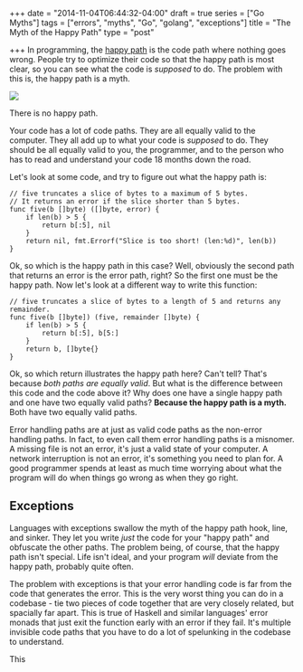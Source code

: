 +++
date = "2014-11-04T06:44:32-04:00"
draft = true
series = ["Go Myths"]
tags = ["errors", "myths", "Go", "golang", "exceptions"]
title = "The Myth of the Happy Path"
type = "post"

+++
In programming, the [happy path](http://en.wikipedia.org/wiki/Happy_path) is the
code path where nothing goes wrong.  People try to optimize their code so that
the happy path is most clear, so you can see what the code is *supposed* to do.
The problem with this is, the happy path is a myth.

<img src="/nospoon.jpg">

There is no happy path.

Your code has a lot of code paths. They are all equally valid to the computer.
They all add up to what your code is *supposed* to do. They should be all
equally valid to you, the programmer, and to the person who has to
read and understand your code 18 months down the road.

Let's look at some code, and try to figure out what the happy path is:

```
// five truncates a slice of bytes to a maximum of 5 bytes.
// It returns an error if the slice shorter than 5 bytes.
func five(b []byte) ([]byte, error) {
	if len(b) > 5 {
		return b[:5], nil
	}
	return nil, fmt.Errorf("Slice is too short! (len:%d)", len(b))
}
```
Ok, so which is the happy path in this case?  Well, obviously the second path
that returns an error is the error path, right?  So the first one must be the
happy path.  Now let's look at a different way to write this function:

```
// five truncates a slice of bytes to a length of 5 and returns any remainder.
func five(b []byte]) (five, remainder []byte) {
	if len(b) > 5 {
		return b[:5], b[5:]
	}
	return b, []byte{}
}
```

Ok, so which return illustrates the happy path here? Can't tell? That's because
*both paths are equally valid*. But what is the difference between this code and
the code above it?  Why does one have a single happy path and one have two
equally valid paths?  **Because the happy path is a myth.**  Both have two
equally valid paths.

Error handling paths are at just as valid code paths as the non-error handling
paths.  In fact, to even call them error handling paths is a misnomer.  A
missing file is not an error, it's just a valid state of your computer.  A
network interruption is not an error, it's something you need to plan for.  A
good programmer spends at least as much time worrying about what the program
will do when things go wrong as when they go right.

## Exceptions

Languages with exceptions swallow the myth of the happy path hook, line, and
sinker.  They let you write *just* the code for your "happy path" and
obfuscate the other paths. The problem being, of course, that the happy path
isn't special. Life isn't ideal, and your program *will* deviate from the happy
path, probably quite often.

The problem with exceptions is that your error handling code is far from the
code that generates the error.  This is the very worst thing you can do in a
codebase - tie two pieces of code together that are very closely related, but
spacially far apart.  This is true of Haskell and similar languages' error
monads that just exit the function early with an error if they fail. It's
multiple invisible code paths that you have to do a lot of spelunking in the
codebase to understand.

This 


